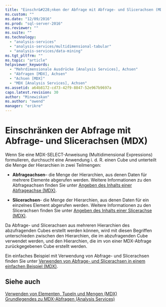 ```yaml
---
title: "Einschr&#228;nken der Abfrage mit Abfrage- und Slicerachsen (MDX) | Microsoft Docs"
ms.custom: ""
ms.date: "12/09/2016"
ms.prod: "sql-server-2016"
ms.reviewer: ""
ms.suite: ""
ms.technology: 
  - "analysis-services"
  - "analysis-services/multidimensional-tabular"
  - "analysis-services/data-mining"
ms.tgt_pltfrm: ""
ms.topic: "article"
helpviewer_keywords: 
  - "Mehrdimensionale Ausdrücke [Analysis Services], Achsen"
  - "Abfragen [MDX], Achsen"
  - "Achsen [MDX]"
  - "MDX [Analysis Services], Achsen"
ms.assetid: a64b8172-cd73-42f9-8847-52e967b9697a
caps.latest.revision: 30
author: "Minewiskan"
ms.author: "owend"
manager: "erikre"
---
```

# Einschr&#228;nken der Abfrage mit Abfrage- und Slicerachsen (MDX)
  Wenn Sie eine MDX-SELECT-Anweisung (Multidimensional Expressions) formulieren, durchsucht eine Anwendung i. d. R. einen Cube und unterteilt die Menge der Hierarchien in zwei Teilmengen:  
  
-   **Abfrageachsen**– die Menge der Hierarchien, aus denen Daten für mehrere Elemente abgerufen werden. Weitere Informationen zu den Abfrageachsen finden Sie unter [Angeben des Inhalts einer Abfrageachse &#40;MDX&#41;](../../../analysis-services/multidimensional-models/mdx/specifying-the-contents-of-a-query-axis-mdx.md).  
  
-   **Slicerachsen**- die Menge der Hierarchien, aus denen Daten für ein einzelnes Element abgerufen werden. Weitere Informationen zu den Slicerachsen finden Sie unter [Angeben des Inhalts einer Slicerachse &#40;MDX&#41;](../../../analysis-services/multidimensional-models/mdx/specifying-the-contents-of-a-slicer-axis-mdx.md).  
  
 Da Abfrage- und Slicerachsen aus mehreren Hierarchien des abzufragenden Cubes erstellt werden können, wird mit diesen Begriffen unterschieden zwischen den Hierarchien, die im abzufragenden Cube verwendet werden, und den Hierarchien, die im von einer MDX-Abfrage zurückgegebenen Cube erstellt werden.  
  
 Ein einfaches Beispiel mit Verwendung von Abfrage- und Slicerachsen finden Sie unter [Verwenden von Abfrage- und Slicerachsen in einem einfachen Beispiel &#40;MDX&#41;](../../../analysis-services/multidimensional-models/mdx/using-query-and-slicer-axes-in-a-simple-example-mdx.md).  
  
## Siehe auch  
 [Verwenden von Elementen, Tupeln und Mengen &#40;MDX&#41;](../../../analysis-services/multidimensional-models/mdx/working-with-members-tuples-and-sets-mdx.md)   
 [Grundlegendes zu MDX-Abfragen &#40;Analysis Services&#41;](../../../analysis-services/multidimensional-models/mdx/mdx-query-fundamentals-analysis-services.md)  
  
  